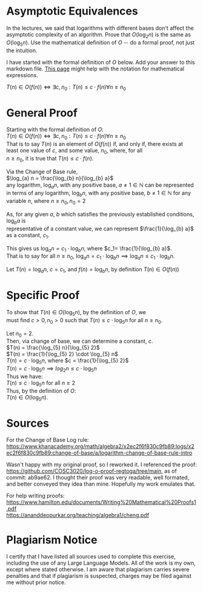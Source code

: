 # Asymptotic Equivalences

In the lectures, we said that logarithms with different bases don't affect the
asymptotic complexity of an algorithm. Prove that $O(\log_{2} n)$ is the same as
$O(\log_{5} n)$. Use the mathematical definition of $O$ -- do a formal proof,
not just the intuition.

I have started with the formal definition of $O$ below. Add your answer to this
markdown file. [This
page](https://docs.github.com/en/get-started/writing-on-github/working-with-advanced-formatting/writing-mathematical-expressions)
might help with the notation for mathematical expressions.

$T(n) \in O(f(n)) \iff \exists c, n_0: T(n) \leq c \cdot f(n) \forall n \geq n_0$  

# General Proof  

Starting with the formal definition of $O$:  
$T(n) \in O(f(n)) \iff \exists c, n_0: T(n) \leq c \cdot f(n) \forall n \geq n_0$  
That is to say $T(n)$ is an element of $O(f(n))$ if, and only if, there exists at  
least one value of $c$, and some value, $n_0$, where, for all  
$n \ge n_0$, it is true that $T(n) \le c \cdot f(n)$.  

Via the Change of Base rule,  
$\log_{a} n = \frac{\log_{b} n}{\log_{b} a}$  
any logarithm, $\log_{a} n$, with any positive base, $a \neq 1 \in \mathbb{N}$ can be represented  
in terms of any logarithm, $\log_{b} n$, with any positive base, $b \neq 1 \in \mathbb{N}$ for any  
variable $n$, where $n \geq n_0, n_0 = 2$  

As, for any given $a$, $b$ which satisfies the previously established conditions, $\log_{b} a$ is  
representative of a constant value, we can represent $\frac{1}{\log_{b} a}$ as a constant, $c_1$.

This gives us $\log_{a} n=c_1 \cdot \log_{b} n$, where $c_1= \frac{1}{\log_{b} a}$.  
That is to say for all $n \geq n_0$, $\log_{a} n=c_1 \cdot \log_{b} n \implies \log_{a} n \leq c_1 \cdot \log_{b} n$.

Let $T(n)= \log_{a} n$, $c=c_1$, and $f(n)=\log_{b} n$, by definition $T(n) \in O(f(n))$

# Specific Proof

To show that $T(n) \in O(\log_{5} n)$, by the definition of $O$, we  
must find $c > 0, n_0 > 0$ such that $T(n) \leq c \cdot \log_{5} n$ for all $n \geq n_0$.  

Let $n_0 = 2$.  
Then, via change of base, we can determine a constant, $c$.  
$T(n) = \frac{\log_{5} n}{\log_{5} 2}$  
$T(n) = \frac{1}{\log_{5} 2} \cdot \log_{5} n$  
$T(n) = c \cdot \log_{5} n$, where $c = \frac{1}{\log_{5} 2}$  
$T(n) = c \cdot \log_{5} n \implies log_{2} n \leq c \cdot \log_{5} n$  
Thus we have:  
$T(n) \leq c \cdot \log_{5} n$ for all $n \geq 2$  
Thus, by the definition of $O$:  
$T(n) \in O(\log_{5} n)$.  

# Sources

For the Change of Base Log rule:  
https://www.khanacademy.org/math/algebra2/x2ec2f6f830c9fb89:logs/x2ec2f6f830c9fb89:change-of-base/a/logarithm-change-of-base-rule-intro  

Wasn't happy with my original proof, so I reworked it. I referenced the proof: https://github.com/COSC3020/log-o-proof-regtoga/tree/main, as of commit: ab9ae62. I thought their proof was very readable, well formated, and better conveyed they idea than mine. Hopefully my work emulates that.

For help writing proofs:  
https://www.hamilton.edu/documents/Writing%20Mathematical%20Proofs1.pdf  
https://ananddeopurkar.org/teaching/algebra1/cheng.pdf  

# Plagiarism Notice

I certify that I have listed all sources used to complete this exercise, including the use of any Large Language Models. All of the work is my own, except where stated otherwise. I am aware that plagiarism carries severe penalties and that if plagiarism is suspected, charges may be filed against me without prior notice.
